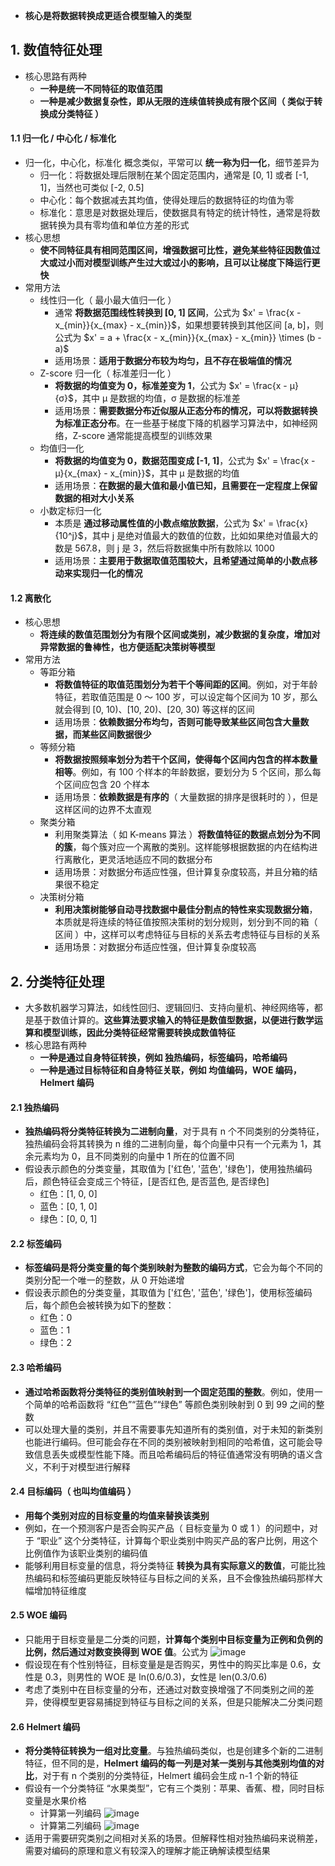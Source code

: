 - **核心是将数据转换成更适合模型输入的类型**

## 1. 数值特征处理

- 核心思路有两种
  - **一种是统一不同特征的取值范围**
  - **一种是减少数据复杂性，即从无限的连续值转换成有限个区间（ 类似于转换成分类特征 ）**

#### 1.1 归一化 / 中心化 / 标准化

- 归一化，中心化，标准化 概念类似，平常可以 **统一称为归一化**，细节差异为
  - 归一化：将数据处理后限制在某个固定范围内，通常是 [0, 1] 或者 [-1, 1]，当然也可类似 [-2, 0.5]
  - 中心化：每个数据减去其均值，使得处理后的数据特征的均值为零
  - 标准化：意思是对数据处理后，使数据具有特定的统计特性，通常是将数据转换为具有零均值和单位方差的形式
- 核心思想
  - **使不同特征具有相同范围区间，增强数据可比性，避免某些特征因数值过大或过小而对模型训练产生过大或过小的影响，且可以让梯度下降运行更快**
- 常用方法
  - 线性归一化（ 最小最大值归一化 ）
    - 通常 **将数据范围线性转换到 [0, 1] 区间**，公式为 $x' = \frac{x - x_{min}}{x_{max} - x_{min}}$，如果想要转换到其他区间 [a, b]，则公式为 $x' = a + \frac{x - x_{min}}{x_{max} - x_{min}} \times (b - a)$
    - 适用场景：**适用于数据分布较为均匀，且不存在极端值的情况**
  - Z-score 归一化（ 标准差归一化 ）
    - **将数据的均值变为 0，标准差变为 1**，公式为 $x' = \frac{x - μ}{σ}$，其中 μ 是数据的均值，σ 是数据的标准差
    - 适用场景：**需要数据分布近似服从正态分布的情况，可以将数据转换为标准正态分布**。在一些基于梯度下降的机器学习算法中，如神经网络，Z-score 通常能提高模型的训练效果
  - 均值归一化
    - **将数据的均值变为 0，数据范围变成 [-1, 1]**，公式为 $x' = \frac{x - μ}{x_{max} - x_{min}}$，其中 μ 是数据的均值
    - 适用场景：**在数据的最大值和最小值已知，且需要在一定程度上保留数据的相对大小关系**
  - 小数定标归一化
    - 本质是 **通过移动属性值的小数点缩放数据**，公式为 $x' = \frac{x}{10^j}$，其中 j 是绝对值最大的数值的位数，比如如果绝对值最大的数是 567.8，则 j 是 3，然后将数据集中所有数除以 1000
    - 适用场景：**主要用于数据取值范围较大，且希望通过简单的小数点移动来实现归一化的情况**

#### 1.2 离散化

- 核心思想
  - **将连续的数值范围划分为有限个区间或类别，减少数据的复杂度，增加对异常数据的鲁棒性，也方便适配决策树等模型**
- 常用方法
  - 等距分箱
    - **将数值特征的取值范围划分为若干个等间距的区间**。例如，对于年龄特征，若取值范围是 0 ～ 100 岁，可以设定每个区间为 10 岁，那么就会得到 [0, 10)、[10, 20)、[20, 30) 等这样的区间
    - 适用场景：**依赖数据分布均匀，否则可能导致某些区间包含大量数据，而某些区间数据很少**
  - 等频分箱
    - **将数据按照频率划分为若干个区间，使得每个区间内包含的样本数量相等**。例如，有 100 个样本的年龄数据，要划分为 5 个区间，那么每个区间应包含 20 个样本
    - 适用场景：**依赖数据是有序的**（ 大量数据的排序是很耗时的 ），但是这样区间的边界不太直观
  - 聚类分箱
    - 利用聚类算法（ 如 K-means 算法 ）**将数值特征的数据点划分为不同的簇**，每个簇对应一个离散的类别。这样能够根据数据的内在结构进行离散化，更灵活地适应不同的数据分布
    - 适用场景：对数据分布适应性强，但计算复杂度较高，并且分箱的结果很不稳定
  - 决策树分箱
    - **利用决策树能够自动寻找数据中最佳分割点的特性来实现数据分箱**，本质就是将连续的特征值按照决策树的划分规则，划分到不同的箱（ 区间 ）中，这样可以考虑特征与目标的关系去考虑特征与目标的关系
    - 适用场景：对数据分布适应性强，但计算复杂度较高

## 2. 分类特征处理

- 大多数机器学习算法，如线性回归、逻辑回归、支持向量机、神经网络等，都是基于数值计算的。**这些算法要求输入的特征是数值型数据，以便进行数学运算和模型训练，因此分类特征经常需要转换成数值特征**
- 核心思路有两种
  - **一种是通过自身特征转换，例如 独热编码，标签编码，哈希编码**
  - **一种是通过目标特征和自身特征关联，例如 均值编码，WOE 编码，Helmert 编码**

#### 2.1 独热编码

- **独热编码将分类特征转换为二进制向量**，对于具有 n 个不同类别的分类特征，独热编码会将其转换为 n 维的二进制向量，每个向量中只有一个元素为 1，其余元素均为 0，且不同类别的向量中 1 所在的位置不同
- 假设表示颜色的分类变量，其取值为 ['红色', '蓝色', '绿色']，使用独热编码后，颜色特征会变成三个特征，[是否红色, 是否蓝色, 是否绿色]
  - 红色：[1, 0, 0]
  - 蓝色：[0, 1, 0]
  - 绿色：[0, 0, 1]

#### 2.2 标签编码

- **标签编码是将分类变量的每个类别映射为整数的编码方式**，它会为每个不同的类别分配一个唯一的整数，从 0 开始递增
- 假设表示颜色的分类变量，其取值为 ['红色', '蓝色', '绿色']，使用标签编码后，每个颜色会被转换为如下的整数：
  - 红色：0
  - 蓝色：1
  - 绿色：2

#### 2.3 哈希编码

- **通过哈希函数将分类特征的类别值映射到一个固定范围的整数**。例如，使用一个简单的哈希函数将 “红色”“蓝色”“绿色” 等颜色类别映射到 0 到 99 之间的整数
- 可以处理大量的类别，并且不需要事先知道所有的类别值，对于未知的新类别也能进行编码。但可能会存在不同的类别被映射到相同的哈希值，这可能会导致信息丢失或模型性能下降。而且哈希编码后的特征值通常没有明确的语义含义，不利于对模型进行解释

#### 2.4 目标编码（ 也叫均值编码 ）

- **用每个类别对应的目标变量的均值来替换该类别**
- 例如，在一个预测客户是否会购买产品（ 目标变量为 0 或 1 ）的问题中，对于 “职业” 这个分类特征，计算每个职业类别中购买产品的客户比例，用这个比例值作为该职业类别的编码值
- 能够利用目标变量的信息，将分类特征 **转换为具有实际意义的数值**，可能比独热编码和标签编码更能反映特征与目标之间的关系，且不会像独热编码那样大幅增加特征维度

#### 2.5 WOE 编码

- 只能用于目标变量是二分类的问题，**计算每个类别中目标变量为正例和负例的比例，然后通过对数变换得到 WOE 值**。公式为
  ![image](https://github.com/user-attachments/assets/31bfb9fd-c009-444a-ba98-13c92c1ae4db)
- 假设现在有个性别特征，目标变量是是否购买，男性中的购买比率是 0.6，女性是 0.3，则男性的 WOE 是 ln(0.6/0.3)，女性是 len(0.3/0.6)
- 考虑了类别中在目标变量的分布，还通过对数变换增强了不同类别之间的差异，使得模型更容易捕捉到特征与目标之间的关系，但是只能解决二分类问题

#### 2.6 Helmert 编码

- **将分类特征转换为一组对比变量**。与独热编码类似，也是创建多个新的二进制特征，但不同的是，**Helmert 编码的每一列是对某一类别与其他类别均值的对比**，对于有 n 个类别的分类特征，Helmert 编码会生成 n-1 个新的特征
- 假设有一个分类特征 “水果类型”，它有三个类别：苹果、香蕉、橙，同时目标变量是水果价格
  - 计算第一列编码
    ![image](https://github.com/user-attachments/assets/87e69543-5b9b-4f9c-b625-a355d0486c8a)
  - 计算第二列编码
    ![image](https://github.com/user-attachments/assets/eaa8bb95-89db-46a9-8655-03c218349027)
- 适用于需要研究类别之间相对关系的场景。但解释性相对独热编码来说稍差，需要对编码的原理和意义有较深入的理解才能正确解读模型结果
